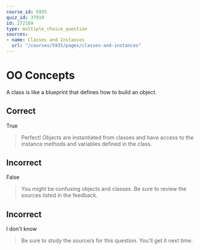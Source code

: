 ```yaml
---
course_id: 5935
quiz_id: 37919
id: 272169
type: multiple_choice_question
sources:
- name: Classes and Instances
  url: "/courses/5935/pages/classes-and-instances"
---
```


# OO Concepts

A class is like a blueprint that defines how to build an object.

## Correct

True

> Perfect! Objects are instantiated from classes and have access to the instance
> methods and variables defined in the class.

## Incorrect

False

> You might be confusing objects and classes. Be sure to review the sources listed
> in the feedback.

## Incorrect

I don't know

> Be sure to study the source/s for this question. You'll get it next time.
